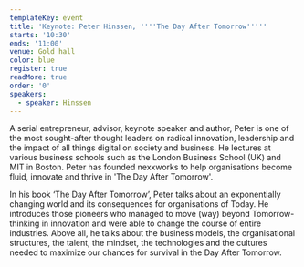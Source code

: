 ```yaml
---
templateKey: event
title: 'Keynote: Peter Hinssen, ''''The Day After Tomorrow'''''
starts: '10:30'
ends: '11:00'
venue: Gold hall
color: blue
register: true
readMore: true
order: '0'
speakers:
  - speaker: Hinssen
---
```

A serial entrepreneur, advisor, keynote speaker and author, Peter is one of the most sought-after thought leaders on radical innovation, leadership and the impact of all things digital on society and business. He lectures at various business schools such as the London Business School (UK) and MIT in Boston. Peter has founded nexxworks to help organisations become fluid, innovate and thrive in 'The Day After Tomorrow'.



In his book ‘The Day After Tomorrow’, Peter talks about an exponentially changing world and its consequences for organisations of Today. He introduces those pioneers who managed to move (way) beyond Tomorrow-thinking in innovation and were able to change the course of entire industries. Above all, he talks about the business models, the organisational structures, the talent, the mindset, the technologies and the cultures needed to maximize our chances for survival in the Day After Tomorrow.
